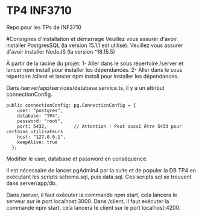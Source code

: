 # TP4 INF3710
Repo pour les TPs de INF3710

#Consignes d'installation et démarrage
Veuillez vous assurer d'avoir  installer PostgresSQL (la version 15.1.1 est utilisé).
Veuillez vous assurer d'avoir installer NodeJS (la version ^18.15.5)

À partir de la racine du projet:
1- Aller dans le sous répertoire /server et lancer npm install pour installer les dépendances.
2- Aller dans le sous répertoire /client et lancer npm install pour installer les dépendances.

Dans /server/app/services/database.service.ts, il y a un attribut connectionConfig.
```
public connectionConfig: pg.ConnectionConfig = {
    user: "postgres",
    database: "TP4",
    password: "root",
    port: 5432,          // Attention ! Peut aussi être 5433 pour certains utilisateurs
    host: "127.0.0.1",
    keepAlive: true
  };
```
Modifier le user, database et password en conséquence. 

Il est nécessaire de lancer pgAdmin4 par la suite et de populer la DB  TP4 en exécutant les scripts schema.sql, puis data.sql.
Ces scripts sql se trouvent dans server/app/db.

Dans /server, il faut exécuter la commande npm start, cela lancera le serveur sur le port localhost:3000.
Dans /client, il faut exécuter la commande npm start, cela lancera le client sur le port localhost:4200.
